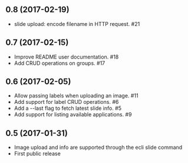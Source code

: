 ## 0.8 (2017-02-19)

- slide upload: encode filename in HTTP request. #21

## 0.7 (2017-02-15)

- Improve README user documentation. #18
- Add CRUD operations on groups. #17

## 0.6 (2017-02-05)

- Allow passing labels when uploading an image. #11
- Add support for label CRUD operations. #6
- Add a --last flag to fetch latest slide info. #5
- Add support for listing available applications. #9

## 0.5 (2017-01-31)

- Image upload and info are supported through the ecli slide command
- First public release
